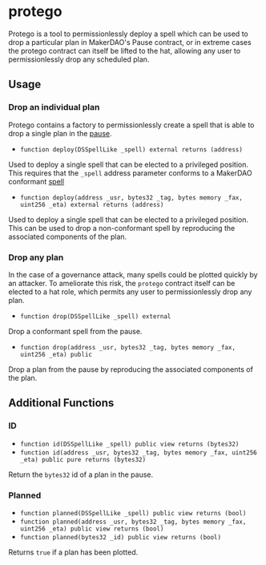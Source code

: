 # protego

Protego is a tool to permissionlessly deploy a spell which can be used to drop a particular plan in MakerDAO's Pause contract, or in extreme cases the protego contract can itself be lifted to the hat, allowing any user to permissionlessly drop any scheduled plan.

## Usage

### Drop an individual plan

Protego contains a factory to permissionlessly create a spell that is able to drop a single plan in the [pause](https://github.com/dapphub/ds-pause).

* `function deploy(DSSpellLike _spell) external returns (address)`

Used to deploy a single spell that can be elected to a privileged position. This requires that the `_spell` address parameter conforms to a MakerDAO conformant [spell](https://github.com/makerdao/spells-mainnet)

* `function deploy(address _usr, bytes32 _tag, bytes memory _fax, uint256 _eta) external returns (address)`

Used to deploy a single spell that can be elected to a privileged position. This can be used to drop a non-conformant spell by reproducing the associated components of the plan.

### Drop any plan

In the case of a governance attack, many spells could be plotted quickly by an attacker. To ameliorate this risk, the `protego` contract itself can be elected to a hat role, which permits any user to permissionlessly drop any plan.

* `function drop(DSSpellLike _spell) external`

Drop a conformant spell from the pause.

* `function drop(address _usr, bytes32 _tag, bytes memory _fax, uint256 _eta) public`

Drop a plan from the pause by reproducing the associated components of the plan.

## Additional Functions

### ID

* `function id(DSSpellLike _spell) public view returns (bytes32)`
* `function id(address _usr, bytes32 _tag, bytes memory _fax, uint256 _eta) public pure returns (bytes32)`

Return the `bytes32` id of a plan in the pause.

### Planned

* `function planned(DSSpellLike _spell) public view returns (bool)`
* `function planned(address _usr, bytes32 _tag, bytes memory _fax, uint256 _eta) public view returns (bool)`
* `function planned(bytes32 _id) public view returns (bool)`

Returns `true` if a plan has been plotted.


